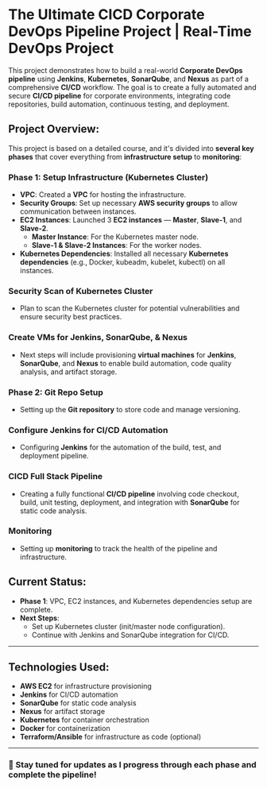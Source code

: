 # The Ultimate CICD Corporate DevOps Pipeline Project | Real-Time DevOps Project

This project demonstrates how to build a real-world **Corporate DevOps pipeline** using **Jenkins**, **Kubernetes**, **SonarQube**, and **Nexus** as part of a comprehensive **CI/CD** workflow. The goal is to create a fully automated and secure **CI/CD pipeline** for corporate environments, integrating code repositories, build automation, continuous testing, and deployment.

## Project Overview:
This project is based on a detailed course, and it's divided into **several key phases** that cover everything from **infrastructure setup** to **monitoring**:

### Phase 1: Setup Infrastructure (Kubernetes Cluster)
- **VPC**: Created a **VPC** for hosting the infrastructure.
- **Security Groups**: Set up necessary **AWS security groups** to allow communication between instances.
- **EC2 Instances**: Launched 3 **EC2 instances** — **Master**, **Slave-1**, and **Slave-2**.
  - **Master Instance**: For the Kubernetes master node.
  - **Slave-1 & Slave-2 Instances**: For the worker nodes.
- **Kubernetes Dependencies**: Installed all necessary **Kubernetes dependencies** (e.g., Docker, kubeadm, kubelet, kubectl) on all instances.

### Security Scan of Kubernetes Cluster
- Plan to scan the Kubernetes cluster for potential vulnerabilities and ensure security best practices.

### Create VMs for Jenkins, SonarQube, & Nexus
- Next steps will include provisioning **virtual machines** for **Jenkins**, **SonarQube**, and **Nexus** to enable build automation, code quality analysis, and artifact storage.

### Phase 2: Git Repo Setup
- Setting up the **Git repository** to store code and manage versioning.

### Configure Jenkins for CI/CD Automation
- Configuring **Jenkins** for the automation of the build, test, and deployment pipeline.

### CICD Full Stack Pipeline
- Creating a fully functional **CI/CD pipeline** involving code checkout, build, unit testing, deployment, and integration with **SonarQube** for static code analysis.

### Monitoring
- Setting up **monitoring** to track the health of the pipeline and infrastructure.

## Current Status:
- **Phase 1**: VPC, EC2 instances, and Kubernetes dependencies setup are complete.
- **Next Steps**: 
  - Set up Kubernetes cluster (init/master node configuration).
  - Continue with Jenkins and SonarQube integration for CI/CD.

---

## Technologies Used:
- **AWS EC2** for infrastructure provisioning
- **Jenkins** for CI/CD automation
- **SonarQube** for static code analysis
- **Nexus** for artifact storage
- **Kubernetes** for container orchestration
- **Docker** for containerization
- **Terraform/Ansible** for infrastructure as code (optional)

---

### 🚀 Stay tuned for updates as I progress through each phase and complete the pipeline!
